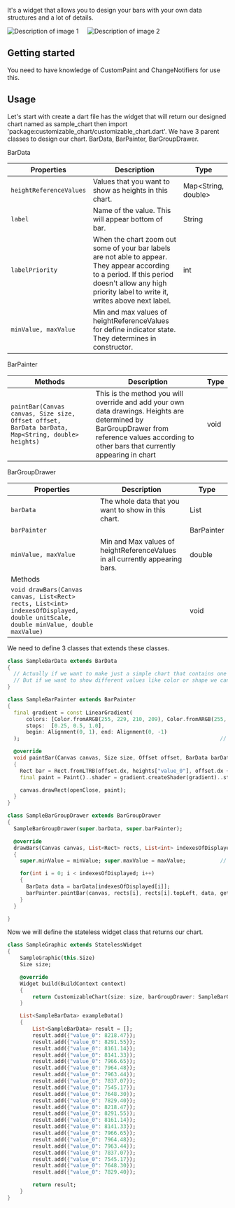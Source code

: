 <!--
This README describes the package. If you publish this package to pub.dev,
this README's contents appear on the landing page for your package.

For information about how to write a good package README, see the guide for
[writing package pages](https://dart.dev/guides/libraries/writing-package-pages).

For general information about developing packages, see the Dart guide for
[creating packages](https://dart.dev/guides/libraries/create-library-packages)
and the Flutter guide for
[developing packages and plugins](https://flutter.dev/developing-packages).
-->

It's a widget that allows you to design your bars with your own data structures and a lot of details.



<div style="display: flex;">
    <img src="[link_to_image1](https://github.com/00Kerem00/customizable_chart/assets/143900054/66fcb698-e104-4179-98d4-ab32c0379b1e)" alt="Description of image 1" style="max-width: 50%; margin-right: 20px;">
    <img src="[link_to_image2](https://github.com/00Kerem00/customizable_chart/assets/143900054/66fcb698-e104-4179-98d4-ab32c0379b1e)" alt="Description of image 2" style="max-width: 50%;">
</div>

## Getting started

You need to have knowledge of CustomPaint and ChangeNotifiers for use this.

## Usage

Let's start with create a dart file has the widget that will return our designed chart named as sample_chart then import 'package:customizable_chart/customizable_chart.dart'.
We have 3 parent classes to design our chart. BarData, BarPainter, BarGroupDrawer.


BarData

| Properties | Description        | Type |
|------------|--------------------|-----|
| `heightReferenceValues` | Values that you want to show as heights in this chart. | Map<String, double> |
| `label` | Name of the value. This will appear bottom of bar. | String |
| `labelPriority` | When the chart zoom out some of your bar labels are not able to appear. They appear according to a period. If this period doesn't allow any high priority label to write it, writes above next label. | int |
| `minValue, maxValue` | Min and max values of heightReferenceValues for define indicator state. They determines in constructor. |     |


BarPainter

| Methods    | Description                | Type |
|------------|-------------------------|------|
| `paintBar(Canvas canvas, Size size, Offset offset, BarData barData, Map<String, double> heights)`| This is the method you will override and add your own data drawings. Heights are determined by BarGroupDrawer from reference values according to other bars that currently appearing in chart      | void |


BarGroupDrawer

| Properties   | Description                                                                  | Type          |
|--------------|------------------------------------------------------------------------------|---------------|
| `barData`    | The whole data that you want to show in this chart.                          | List<BarData> |
| `barPainter` |                                                                              | BarPainter    |
| `minValue, maxValue` | Min and Max values of heightReferenceValues in all currently appearing bars. | double     |
| Methods      |                                                                              |               |
| `void drawBars(Canvas canvas, List<Rect> rects, List<int> indexesOfDisplayed, double unitScale, double minValue, double maxValue)`  |                                                                              | void          |


We need to define 3 classes that extends these classes.

```dart
class SampleBarData extends BarData
{
  // Actually if we want to make just a simple chart that contains one height reference value, we don't need to add extra properties.
  // But if we want to show different values like color or shape we can make custom bar data. If you want to see sample of custom bar data check out SuperGraphic in examples.
}

class SampleBarPainter extends BarPainter
{
  final gradient = const LinearGradient(
      colors: [Color.fromARGB(255, 229, 210, 209), Color.fromARGB(255, 193, 136, 135), Color.fromARGB(255, 66, 28, 28)],
      stops:  [0.25, 0.5, 1.0],
      begin: Alignment(0, 1), end: Alignment(0, -1)
  );																// Gradient color of bars.

  @override
  void paintBar(Canvas canvas, Size size, Offset offset, BarData barData, Map<String, double> heights)				// This method gives the rect information as size and offset that we want to draw our bar inside of it
  {
    Rect bar = Rect.fromLTRB(offset.dx, heights["value_0"], offset.dx + size.width, size.height);
    final paint = Paint()..shader = gradient.createShader(gradient)..style = PaintingStyle.fill;

    canvas.drawRect(openClose, paint);
  }
}

class SampleBarGroupDrawer extends BarGroupDrawer
{
  SampleBarGroupDrawer(super.barData, super.barPainter);

  @override
  drawBars(Canvas canvas, List<Rect> rects, List<int> indexesOfDisplayed, double unitScale, double minValue, double maxValue)
  {
    super.minValue = minValue; super.maxValue = maxValue;			// Attention: this assignment is necessary to use getHeightsFromReferenceValues()

    for(int i = 0; i < indexesOfDisplayed; i++)
    {
      BarData data = barData[indexesOfDisplayed[i]];
      barPainter.paintBar(canvas, rects[i], rects[i].topLeft, data, getHeightsFromReferenceValues(data.heightReferenceValues, unitScale));
    }
  }

}
```


Now we will define the stateless widget class that returns our chart.

```dart
class SampleGraphic extends StatelessWidget
{
	SampleGraphic(this.Size)
	Size size;

	@override
  	Widget build(BuildContext context)
	{
		return CustomizableChart(size: size, barGroupDrawer: SampleBarGroupDrawer(exampleData(), SampleBarPainter()));
	}

	List<SampleBarData> exampleData()
	{
		List<SampleBarData> result = [];
		result.add({"value_0": 8218.47});
		result.add({"value_0": 8291.55});
		result.add({"value_0": 8161.14});
		result.add({"value_0": 8141.33});
		result.add({"value_0": 7966.65});
		result.add({"value_0": 7964.48});
		result.add({"value_0": 7963.44});
		result.add({"value_0": 7837.07});
		result.add({"value_0": 7545.17});
		result.add({"value_0": 7648.30});
		result.add({"value_0": 7829.40});
		result.add({"value_0": 8218.47});
		result.add({"value_0": 8291.55});
		result.add({"value_0": 8161.14});
		result.add({"value_0": 8141.33});
		result.add({"value_0": 7966.65});
		result.add({"value_0": 7964.48});
		result.add({"value_0": 7963.44});
		result.add({"value_0": 7837.07});
		result.add({"value_0": 7545.17});
		result.add({"value_0": 7648.30});
		result.add({"value_0": 7829.40});

		return result;
	}
}
```
